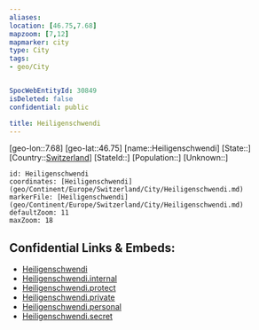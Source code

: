 ```yaml
---
aliases: 
location: [46.75,7.68]
mapzoom: [7,12] 
mapmarker: city 
type: City
tags:
- geo/City


SpocWebEntityId: 30849
isDeleted: false
confidential: public

title: Heiligenschwendi
---
```

[geo-lon::7.68]
[geo-lat::46.75]
[name::Heiligenschwendi]
[State::]
[Country::[Switzerland](geo/Continent/Europe/Switzerland.md)]
[StateId::]
[Population::]
[Unknown::]


```leaflet
id: Heiligenschwendi
coordinates: [Heiligenschwendi](geo/Continent/Europe/Switzerland/City/Heiligenschwendi.md)
markerFile: [Heiligenschwendi](geo/Continent/Europe/Switzerland/City/Heiligenschwendi.md)
defaultZoom: 11 
maxZoom: 18
```


## Confidential Links & Embeds: 
- [Heiligenschwendi](../../../../../../_public/geo/Continent/Europe/Switzerland/City/Heiligenschwendi.md) 
- [Heiligenschwendi.internal](../../../../../../_internal/geo/Continent/Europe/Switzerland/City/Heiligenschwendi.internal.md) 
- [Heiligenschwendi.protect](../../../../../../_protect/geo/Continent/Europe/Switzerland/City/Heiligenschwendi.protect.md) 
- [Heiligenschwendi.private](../../../../../../_private/geo/Continent/Europe/Switzerland/City/Heiligenschwendi.private.md) 
- [Heiligenschwendi.personal](../../../../../../_personal/geo/Continent/Europe/Switzerland/City/Heiligenschwendi.personal.md) 
- [Heiligenschwendi.secret](../../../../../../_secret/geo/Continent/Europe/Switzerland/City/Heiligenschwendi.secret.md) 
